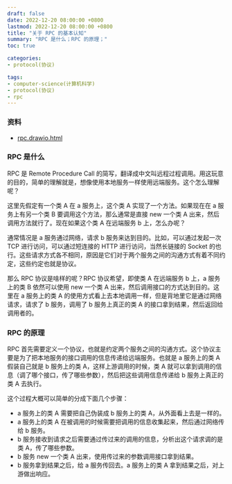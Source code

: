 ```yaml
---
draft: false
date: 2022-12-20 08:00:00 +0800
lastmod: 2022-12-20 08:00:00 +0800
title: "关于 RPC 的基本认知"
summary: "RPC 是什么；RPC 的原理；"
toc: true

categories:
- protocol(协议)

tags:
- computer-science(计算机科学)
- protocol(协议)
- rpc
---
```


### 资料

- <a href="/drawio/computer-science/protocol/rpc.drawio.html">rpc.drawio.html</a>

### RPC 是什么

RPC 是 Remote Procedure Call 的简写，翻译成中文叫远程过程调用。用这玩意的目的，简单的理解就是，想像使用本地服务一样使用远端服务。这个怎么理解呢？

这里先假定有一个类 A 在 a 服务上，这个类 A 实现了一个方法。如果现在在 a 服务上有另一个类 B 要调用这个方法，那么通常是直接 new 一个类 A 出来，然后调用方法就行了。现在如果这个类 A 在远端服务 b 上，怎么办呢？

通常情况是 a 服务通过网络，请求 b 服务来达到目的。比如，可以通过发起一次 TCP 进行访问，可以通过短连接的 HTTP 进行访问，当然长链接的 Socket 的也行。这些请求方式各不相同，原因是它们对于两个服务之间的沟通方式有着不同约定，这些约定也就是协议。

那么 RPC 协议是啥样的呢？RPC 协议希望，即使类 A 在远端服务 b 上，a 服务上的类 B 依然可以使用 new 一个类 A 出来，然后调用接口的方式达到目的。这里在 a 服务上的类 A 的使用方式看上去本地调用一样，但是背地里它是通过网络请求，请求了 b 服务，调用了 b 服务上真正的类 A 的接口拿到结果，然后返回给调用者的。

### RPC 的原理

RPC 首先需要定义一个协议，也就是约定两个服务之间的沟通方式。这个协议主要是为了把本地服务的接口调用的信息传递给远端服务。也就是 a 服务上的类 A 假装自己就是 b 服务上的类 A，这样上游调用的时候，类 A 就可以拿到调用的信息（调了哪个接口，传了哪些参数），然后把这些调用信息传递给 b 服务上真正的类 A 去执行。

这个过程大概可以简单的分成下面几个步骤：

- a 服务上的类 A 需要把自己伪装成 b 服务上的类 A，从外面看上去是一样的。
- a 服务上的类 A 在被调用的时候需要把调用的信息收集起来，然后通过网络传给 b 服务。
- b 服务接收到请求之后需要通过传过来的调用的信息，分析出这个请求调的是类 A，传了哪些参数。
- b 服务 new 一个类 A 出来，使用传过来的参数调用接口拿到结果。
- b 服务拿到结果之后，给 a 服务传回去。a 服务上的类 A 拿到结果之后，对上游做出响应。
